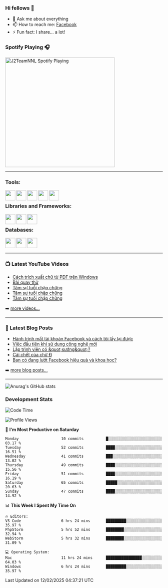 ### Hi fellows 👋

- 💬 Ask me about everything
- 📫 How to reach me: [Facebook]
- ⚡ Fun fact: I share... a lot!


### Spotify Playing 🎧
[<img src="https://spotify-playing-git-master.j2teamnnl.vercel.app/api/spotify-playing" alt="J2TeamNNL Spotify Playing" width="350" />](https://open.spotify.com/user/31ghget3jspvgpjwbv5pcwli3smab)

---

### Tools:
<img align='left' height="32" width="32" src="https://cdn.jsdelivr.net/npm/simple-icons@4.8.0/icons/sublimetext.svg" />
<img align='left' height="32" width="32" src="https://cdn.jsdelivr.net/npm/simple-icons@4.8.0/icons/phpstorm.svg" />
<img align='left' height="32" width="32" src="https://cdn.jsdelivr.net/npm/simple-icons@4.8.0/icons/xampp.svg" />
<img align='left' height="32" width="32" src="https://cdn.jsdelivr.net/npm/simple-icons@4.8.0/icons/laragon.svg" />
<img align='left' height="32" width="32" src="https://cdn.jsdelivr.net/npm/simple-icons@4.8.0/icons/docker.svg" />
<br>

### Libraries and Frameworks:
<img align='left' height="32" width="32" src="https://cdn.jsdelivr.net/npm/simple-icons@4.8.0/icons/jquery.svg" />
<img align='left' height="32" width="32" src="https://cdn.jsdelivr.net/npm/simple-icons@4.8.0/icons/laravel.svg" />
<img align='left' height="32" width="32" src="https://cdn.jsdelivr.net/npm/simple-icons@4.8.0/icons/nuxt-dot-js.svg" />
<br>

### Databases:
<img align='left' height="32" width="32" src="https://cdn.jsdelivr.net/npm/simple-icons@4.8.0/icons/mysql.svg" />
<img align='left' height="32" width="32" src="https://cdn.jsdelivr.net/npm/simple-icons@4.8.0/icons/postgresql.svg" />
<img align='left' height="32" width="32" src="https://cdn.jsdelivr.net/npm/simple-icons@4.8.0/icons/elasticsearch.svg" />

<br>
<br>

---

### 📺 Latest YouTube Videos
<!-- YOUTUBE:START -->
- [Cách trích xuất chữ từ PDF trên Windows](https://www.youtube.com/watch?v=es811lWf__I)
- [Bài quay thử](https://www.youtube.com/watch?v=hE3dKgDWSCs)
- [Tâm sự tuổi chập chững](https://www.youtube.com/watch?v=OlNzm1rdRps)
- [Tâm sự tuổi chập chững](https://www.youtube.com/watch?v=IRmbPDMU8Uo)
- [Tâm sự tuổi chập chững](https://www.youtube.com/watch?v=aM_YyXCXf0k)
<!-- YOUTUBE:END -->
➡️ [more videos...](https://www.youtube.com/j2teamnnl)

---

### 📕 Latest Blog Posts
<!-- BLOG-POST-LIST:START -->
- [Hành trình mất tài khoản Facebook và cách tôi lấy lại được](https://j2teamnnl.blogspot.com/2025/01/hanh-trinh-mat-tai-khoan-facebook-va.html)
- [Việc đầu tiên khi sử dụng công nghệ mới](https://j2teamnnl.blogspot.com/2020/07/viec-au-tien-khi-su-dung-cong-nghe-moi.html)
- [Lập trình viên có &amp;quot;sướng&amp;quot;?](https://j2teamnnl.blogspot.com/2020/03/lap-trinh-vien-co.html)
- [Cái chết của chữ Đ](https://j2teamnnl.blogspot.com/2020/01/cai-chet-cua-chu.html)
- [Bạn có đang lướt Facebook hiệu quả và khoa học?](https://j2teamnnl.blogspot.com/2019/08/ban-co-ang-luot-web-hieu-qua-va-khoa-hoc.html)
<!-- BLOG-POST-LIST:END -->
➡️ [more blog posts...](https://j2teamnnl.blogspot.com)

---
![Anurag's GitHub stats](https://github-readme-stats.vercel.app/api?username=j2teamnnl&show_icons=true&theme=transparent&hide=contribs&count_private=true)

### Development Stats
<!--START_SECTION:waka-->
![Code Time](http://img.shields.io/badge/Code%20Time-5%2C688%20hrs%2044%20mins-blue)

![Profile Views](http://img.shields.io/badge/Profile%20Views-7-blue)

📅 **I'm Most Productive on Saturday** 

```text
Monday                   10 commits          █░░░░░░░░░░░░░░░░░░░░░░░░   03.17 % 
Tuesday                  52 commits          ████░░░░░░░░░░░░░░░░░░░░░   16.51 % 
Wednesday                41 commits          ███░░░░░░░░░░░░░░░░░░░░░░   13.02 % 
Thursday                 49 commits          ████░░░░░░░░░░░░░░░░░░░░░   15.56 % 
Friday                   51 commits          ████░░░░░░░░░░░░░░░░░░░░░   16.19 % 
Saturday                 65 commits          █████░░░░░░░░░░░░░░░░░░░░   20.63 % 
Sunday                   47 commits          ████░░░░░░░░░░░░░░░░░░░░░   14.92 % 
```


📊 **This Week I Spent My Time On** 

```text
🔥 Editors: 
VS Code                  6 hrs 24 mins       █████████░░░░░░░░░░░░░░░░   35.97 % 
PhpStorm                 5 hrs 52 mins       ████████░░░░░░░░░░░░░░░░░   32.94 % 
WebStorm                 5 hrs 32 mins       ████████░░░░░░░░░░░░░░░░░   31.09 % 

💻 Operating System: 
Mac                      11 hrs 24 mins      ████████████████░░░░░░░░░   64.03 % 
Windows                  6 hrs 24 mins       █████████░░░░░░░░░░░░░░░░   35.97 % 
```


 Last Updated on 12/02/2025 04:37:21 UTC
<!--END_SECTION:waka-->

[Facebook]: https://fb.me/j2teamnnl
